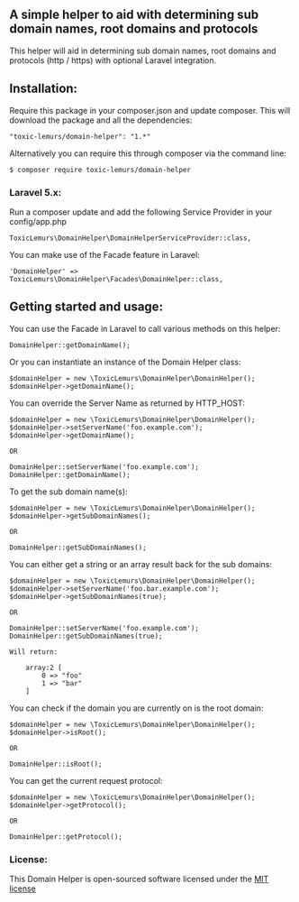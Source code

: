 ## A simple helper to aid with determining sub domain names, root domains and protocols

This helper will aid in determining sub domain names, root domains and protocols (http / https) with optional Laravel integration. 

## Installation:

Require this package in your composer.json and update composer. This will download the package and all the dependencies:

    "toxic-lemurs/domain-helper": "1.*"
    
Alternatively you can require this through composer via the command line:

    $ composer require toxic-lemurs/domain-helper

### Laravel 5.x:

Run a composer update and add the following Service Provider in your config/app.php

    ToxicLemurs\DomainHelper\DomainHelperServiceProvider::class,

You can make use of the Facade feature in Laravel:

    'DomainHelper' => ToxicLemurs\DomainHelper\Facades\DomainHelper::class,
    
## Getting started and usage:

You can use the Facade in Laravel to call various methods on this helper:

    DomainHelper::getDomainName();
    
Or you can instantiate an instance of the Domain Helper class:

    $domainHelper = new \ToxicLemurs\DomainHelper\DomainHelper();
    $domainHelper->getDomainName();
    
You can override the Server Name as returned by HTTP_HOST:

    $domainHelper = new \ToxicLemurs\DomainHelper\DomainHelper();
    $domainHelper->setServerName('foo.example.com');
    $domainHelper->getDomainName();
    
    OR
    
    DomainHelper::setServerName('foo.example.com');
    DomainHelper::getDomainName();
    
To get the sub domain name(s):

    $domainHelper = new \ToxicLemurs\DomainHelper\DomainHelper();
    $domainHelper->getSubDomainNames();
    
    OR
    
    DomainHelper::getSubDomainNames();

You can either get a string or an array result back for the sub domains:

    $domainHelper = new \ToxicLemurs\DomainHelper\DomainHelper();
    $domainHelper->setServerName('foo.bar.example.com');
    $domainHelper->getSubDomainNames(true);
            
    OR
    
    DomainHelper::setServerName('foo.example.com');
    DomainHelper::getSubDomainNames(true);
    
    Will return:
         
        array:2 [
            0 => "foo"
            1 => "bar"
        ]
    
You can check if the domain you are currently on is the root domain:

    $domainHelper = new \ToxicLemurs\DomainHelper\DomainHelper();
    $domainHelper->isRoot();
    
    OR
    
    DomainHelper::isRoot();
    
You can get the current request protocol:

    $domainHelper = new \ToxicLemurs\DomainHelper\DomainHelper();
    $domainHelper->getProtocol();
    
    OR
    
    DomainHelper::getProtocol();

### License:

This Domain Helper is open-sourced software licensed under the [MIT license](http://opensource.org/licenses/MIT)
